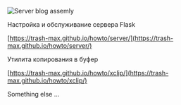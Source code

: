 ![Server blog assemly](https://github.com/trash-max/howto/actions/workflows/howto_assebly.yml/badge.svg)

Настройка и обслуживание сервера Flask

[https://trash-max.github.io/howto/server/](https://trash-max.github.io/howto/server/)



Утилита копирования в буфер

[https://trash-max.github.io/howto/xclip/](https://trash-max.github.io/howto/xclip/)



Something else ...